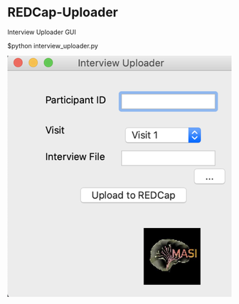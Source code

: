 # REDCap-Uploader

Interview Uploader GUI 

$python interview_uploader.py

![](/images/Uploader%20GUI.png)
